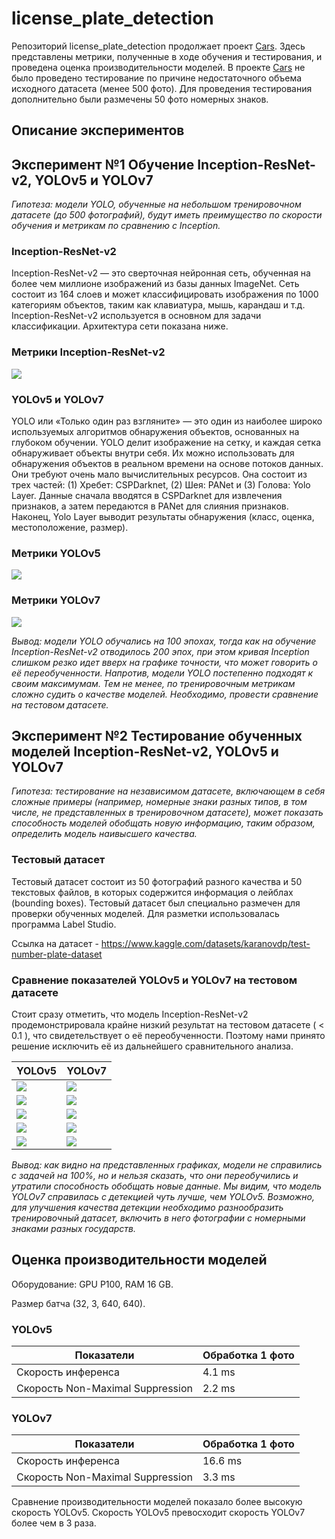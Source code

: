 # license_plate_detection

Репозиторий license_plate_detection продолжает проект [Cars](https://github.com/random-guys-doing-homework/cars). Здесь представлены метрики, полученные в ходе обучения и тестирования, и проведена оценка производительности моделей. В проекте [Cars](https://github.com/random-guys-doing-homework/cars) не было проведено тестирование по причине недостаточного объема исходного датасета (менее 500 фото). Для проведения тестирования дополнительно были размечены 50 фото номерных знаков.

## Описание экспериментов

## Эксперимент №1 Обучение Inception-ResNet-v2, YOLOv5 и YOLOv7

_Гипотеза: модели YOLO, обученные на небольшом тренировочном датасете (до 500 фотографий), будут иметь преимущество по скорости обучения и метрикам по сравнению с Inception._

### Inception-ResNet-v2

Inception-ResNet-v2 — это сверточная нейронная сеть, обученная на более чем миллионе изображений из базы данных ImageNet. Сеть состоит из 164 слоев и может классифицировать изображения по 1000 категориям объектов, таким как клавиатура, мышь, карандаш и т.д. Inception-ResNet-v2 используется в основном для задачи классификации. Архитектура сети показана ниже.

### Метрики Inception-ResNet-v2

<image src="./images/resnetv2_metrics.png"></image>

### YOLOv5 и YOLOv7

YOLO или «Только один раз взгляните» — это один из наиболее широко используемых алгоритмов обнаружения объектов, основанных на глубоком обучении. YOLO делит изображение на сетку, и каждая сетка обнаруживает объекты внутри себя. Их можно использовать для обнаружения объектов в реальном времени на основе потоков данных. Они требуют очень мало вычислительных ресурсов. Она состоит из трех частей: (1) Хребет: CSPDarknet, (2) Шея: PANet и (3) Голова: Yolo Layer. Данные сначала вводятся в CSPDarknet для извлечения признаков, а затем передаются в PANet для слияния признаков. Наконец, Yolo Layer выводит результаты обнаружения (класс, оценка, местоположение, размер).

### Метрики YOLOv5

<image src="./images/YOLOv5_metrics.png"></image>

### Метрики YOLOv7

<image src="./images/YOLOv7_metrics.png"></image>

_Вывод: модели YOLO обучались на 100 эпохах, тогда как на обучение Inception-ResNet-v2 отводилось 200 эпох, при этом кривая Inception слишком резко идет вверх на графике точности, что может говорить о её переобученности. Напротив, модели YOLO постепенно подходят к своим максимумам. Тем не менее, по тренировочным метрикам сложно судить о качестве моделей. Необходимо, провести сравнение на тестовом датасете._

## Эксперимент №2 Тестирование обученных моделей Inception-ResNet-v2, YOLOv5 и YOLOv7

_Гипотеза: тестирование на независимом датасете, включающем в себя сложные примеры (например, номерные знаки разных типов, в том числе, не представленных в тренировочном датасете), может показать способность моделей обобщать новую информацию, таким образом, определить модель наивысшего качества._

### Тестовый датасет

Тестовый датасет состоит из 50 фотографий разного качества и 50 текстовых файлов, в которых содержится информация о лейблах (bounding boxes). Тестовый датасет был специально размечен для проверки обученных моделей. Для разметки использовалась программа Label Studio.

Ссылка на датасет - https://www.kaggle.com/datasets/karanovdp/test-number-plate-dataset

### Сравнение показателей YOLOv5 и YOLOv7 на тестовом датасете

Стоит сразу отметить, что модель Inception-ResNet-v2 продемонстрировала крайне низкий результат на тестовом датасете ( < 0.1 ), что свидетельствует о её переобученности. Поэтому нами принято решение исключить её из дальнейшего сравнительного анализа.

| YOLOv5 | YOLOv7 |
| --- | --- |
| <image src="./images/y5/confusion_matrix.png"></image> | <image src="./images/y7/confusion_matrix.png"></image> |
| <image src="./images/y5/f1curve.png"></image> | <image src="./images/y7/F1_curve.png"></image> |
| <image src="./images/y5/P_curve.png"></image> | <image src="./images/y7/P_curve.png"></image> |
| <image src="./images/y5/PR_curve.png"></image> | <image src="./images/y7/PR_curve.png"></image> |
| <image src="./images/y5/R_curve.png"></image> | <image src="./images/y7/R_curve.png"></image> |  

_Вывод: как видно на представленных графиках, модели не справились с задачей на 100%, но и нельзя сказать, что они переобучились и утратили способность обобщать новые данные. Мы видим, что модель YOLOv7 справилась с детекцией чуть лучше, чем YOLOv5. Возможно, для улучшения качества детекции необходимо разнообразить тренировочный датасет, включить в него фотографии с номерными знаками разных государств._

## Оценка производительности моделей

Оборудование: GPU P100, RAM 16 GB.

Размер батча (32, 3, 640, 640).

### YOLOv5

| Показатели | Обработка 1 фото |
| --- | --- |
| Скорость инференса | 4.1 ms |
| Скорость Non-Maximal Suppression | 2.2 ms |

### YOLOv7

| Показатели | Обработка 1 фото |
| --- | --- |
| Скорость инференса | 16.6 ms |
| Скорость Non-Maximal Suppression | 3.3 ms |

Сравнение производительности моделей показало более высокую скорость YOLOv5. Скорость YOLOv5 превосходит скорость YOLOv7 более чем в 3 раза.
